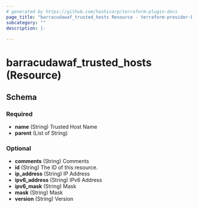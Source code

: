 ```yaml
---
# generated by https://github.com/hashicorp/terraform-plugin-docs
page_title: "barracudawaf_trusted_hosts Resource - terraform-provider-barracudawaf"
subcategory: ""
description: |-
  
---
```


# barracudawaf_trusted_hosts (Resource)





<!-- schema generated by tfplugindocs -->
## Schema

### Required

- **name** (String) Trusted Host Name
- **parent** (List of String)

### Optional

- **comments** (String) Comments
- **id** (String) The ID of this resource.
- **ip_address** (String) IP Address
- **ipv6_address** (String) IPv6 Address
- **ipv6_mask** (String) Mask
- **mask** (String) Mask
- **version** (String) Version


